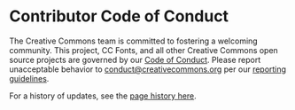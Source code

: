 # Contributor Code of Conduct

The Creative Commons team is committed to fostering a welcoming community. This
project, CC Fonts, and all other Creative Commons open source projects are 
governed by our [Code of Conduct][code_of_conduct]. Please report unacceptable
behavior to [conduct@creativecommons.org][email_address] per our
[reporting guidelines][reporting_guide].

For a history of updates, see the [page history here][updates].

[code_of_conduct]:https://creativecommons.github.io/community/code-of-conduct/
[email_address]:mailto:conduct@creativecommons.org
[reporting_guide]:https://creativecommons.github.io/community/code-of-conduct/enforcement/
[updates]:https://github.com/creativecommons/creativecommons.github.io-source/commits/master/content/community/code-of-conduct/contents.lr
